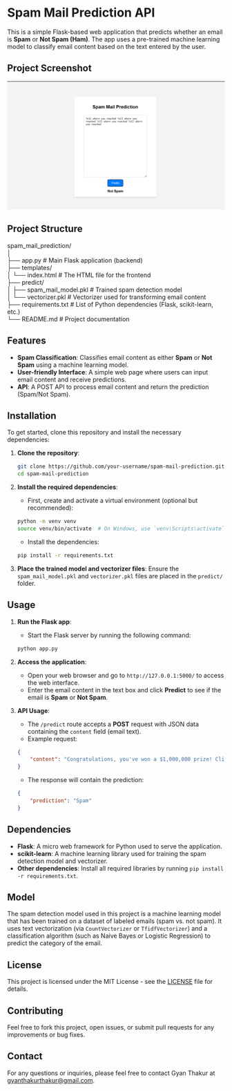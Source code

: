 # Spam Mail Prediction API

This is a simple Flask-based web application that predicts whether an email is **Spam** or **Not Spam (Ham)**. The app uses a pre-trained machine learning model to classify email content based on the text entered by the user.

## Project Screenshot
![Spam Mail Prediction Screenshot](images/Screenshot1.png)

## Project Structure

spam_mail_prediction/                                                      
│                                                                                  
├── app.py # Main Flask application (backend)                                                         
├── templates/                                                                       
│ └── index.html # The HTML file for the frontend                                          
├── predict/                                                                                       
│ ├── spam_mail_model.pkl # Trained spam detection model                                                
│ └── vectorizer.pkl # Vectorizer used for transforming email content                                                       
├── requirements.txt # List of Python dependencies (Flask, scikit-learn, etc.)                                                             
└── README.md # Project documentation                                                                                     

## Features

- **Spam Classification**: Classifies email content as either **Spam** or **Not Spam** using a machine learning model.
- **User-friendly Interface**: A simple web page where users can input email content and receive predictions.
- **API**: A POST API to process email content and return the prediction (Spam/Not Spam).

## Installation

To get started, clone this repository and install the necessary dependencies:

1. **Clone the repository**:
    ```bash
    git clone https://github.com/your-username/spam-mail-prediction.git
    cd spam-mail-prediction
    ```

2. **Install the required dependencies**:
    - First, create and activate a virtual environment (optional but recommended):
    ```bash
    python -m venv venv
    source venv/bin/activate  # On Windows, use `venv\Scripts\activate`
    ```
    - Install the dependencies:
    ```bash
    pip install -r requirements.txt
    ```

3. **Place the trained model and vectorizer files**:
    Ensure the `spam_mail_model.pkl` and `vectorizer.pkl` files are placed in the `predict/` folder.

## Usage

1. **Run the Flask app**:
    - Start the Flask server by running the following command:
    ```bash
    python app.py
    ```

2. **Access the application**:
    - Open your web browser and go to `http://127.0.0.1:5000/` to access the web interface.
    - Enter the email content in the text box and click **Predict** to see if the email is **Spam** or **Not Spam**.

3. **API Usage**:
    - The `/predict` route accepts a **POST** request with JSON data containing the `content` field (email text).
    - Example request:
    ```json
    {
        "content": "Congratulations, you've won a $1,000,000 prize! Click here to claim it."
    }
    ```
    - The response will contain the prediction:
    ```json
    {
        "prediction": "Spam"
    }
    ```

## Dependencies

- **Flask**: A micro web framework for Python used to serve the application.
- **scikit-learn**: A machine learning library used for training the spam detection model and vectorizer.
- **Other dependencies**: Install all required libraries by running `pip install -r requirements.txt`.

## Model

The spam detection model used in this project is a machine learning model that has been trained on a dataset of labeled emails (spam vs. not spam). It uses text vectorization (via `CountVectorizer` or `TfidfVectorizer`) and a classification algorithm (such as Naive Bayes or Logistic Regression) to predict the category of the email.

## License

This project is licensed under the MIT License - see the [LICENSE](LICENSE) file for details.

## Contributing

Feel free to fork this project, open issues, or submit pull requests for any improvements or bug fixes.

## Contact

For any questions or inquiries, please feel free to contact Gyan Thakur at gyanthakurthakur@gmail.com.

